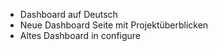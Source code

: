 - Dashboard auf Deutsch
- Neue Dashboard Seite mit Projektüberblicken
- Altes Dashboard in configure
